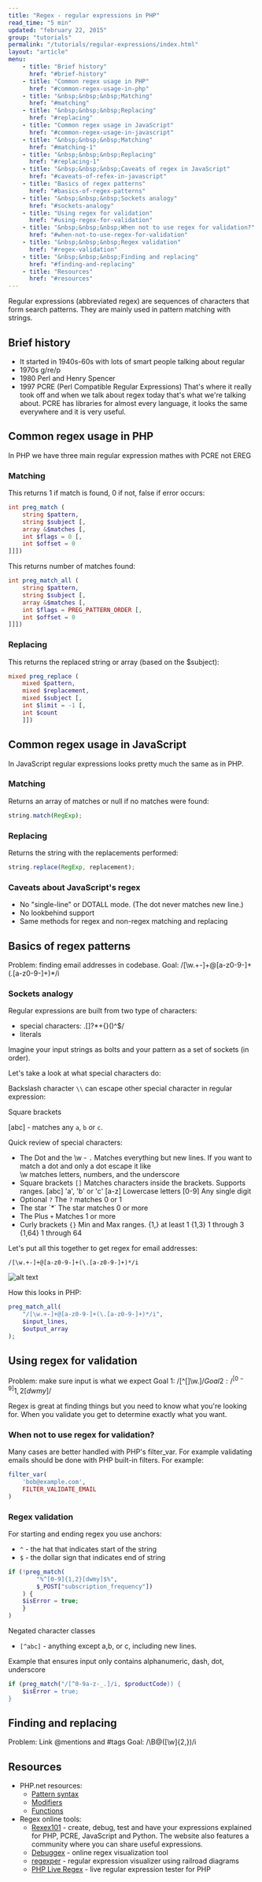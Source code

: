 ```yaml
---
title: "Regex - regular expressions in PHP"
read_time: "5 min"
updated: "february 22, 2015"
group: "tutorials"
permalink: "/tutorials/regular-expressions/index.html"
layout: "article"
menu:
    - title: "Brief history"
      href: "#brief-history"
    - title: "Common regex usage in PHP"
      href: "#common-regex-usage-in-php"
    - title: "&nbsp;&nbsp;&nbsp;Matching"
      href: "#matching"
    - title: "&nbsp;&nbsp;&nbsp;Replacing"
      href: "#replacing"
    - title: "Common regex usage in JavaScript"
      href: "#common-regex-usage-in-javascript"
    - title: "&nbsp;&nbsp;&nbsp;Matching"
      href: "#matching-1"
    - title: "&nbsp;&nbsp;&nbsp;Replacing"
      href: "#replacing-1"
    - title: "&nbsp;&nbsp;&nbsp;Caveats of regex in JavaScript"
      href: "#caveats-of-refex-in-javascript"
    - title: "Basics of regex patterns"
      href: "#basics-of-regex-patterns"
    - title: "&nbsp;&nbsp;&nbsp;Sockets analogy"
      href: "#sockets-analogy"
    - title: "Using regex for validation"
      href: "#using-regex-for-validation"
    - title: "&nbsp;&nbsp;&nbsp;When not to use regex for validation?"
      href: "#when-not-to-use-regex-for-validation"
    - title: "&nbsp;&nbsp;&nbsp;Regex validation"
      href: "#regex-validation"
    - title: "&nbsp;&nbsp;&nbsp;Finding and replacing"
      href: "#finding-and-replacing"
    - title: "Resources"
      href: "#resources"
---
```


Regular expressions (abbreviated regex) are sequences of characters that form search patterns. They are mainly used in pattern matching with strings.

## Brief history

* It started in 1940s-60s with lots of smart people talking about regular 
* 1970s g/re/p
* 1980 Perl and Henry Spencer
* 1997 PCRE (Perl Compatible Regular Expressions)
  That's where it really took off and when we talk about regex today that's what we're talking about. PCRE has libraries for almost every language, it looks the same everywhere and it is very useful.

## Common regex usage in PHP

In PHP we have three main regular expression mathes with PCRE not EREG

### Matching

This returns 1 if match is found, 0 if not, false if error occurs:

```php
int preg_match (
    string $pattern,
    string $subject [,
    array &$matches [,
    int $flags = 0 [,
    int $offset = 0
]]])
```

This returns number of matches found:

```php
int preg_match_all (
    string $pattern,
    string $subject [,
    array &$matches [,
    int $flags = PREG_PATTERN_ORDER [,
    int $offset = 0
]]])
```

### Replacing

This returns the replaced string or array (based on the $subject):

```php
mixed preg_replace (
    mixed $pattern,
    mixed $replacement,
    mixed $subject [,
    int $limit = -1 [,
    int $count
    ]])
```

## Common regex usage in JavaScript

In JavaScript regular expressions looks pretty much the same as in PHP.

### Matching

Returns an array of matches or null if no matches were found:

```javascript
string.match(RegExp);
```

### Replacing

Returns the string with the replacements performed:

```javascript
string.replace(RegExp, replacement);
```

### Caveats about JavaScript's regex

* No "single-line" or DOTALL mode. (The dot never matches new line.)
* No lookbehind support
* Same methods for regex and non-regex matching and replacing


## Basics of regex patterns

Problem: finding email addresses in codebase.
Goal: /[\w.+-]+@[a-z0-9-]+(\.[a-z0-9-]+)*/i

### Sockets analogy

Regular expressions are built from two type of characters:

* special characters: .\[]?*+{}()^$/
* literals

Imagine your input strings as bolts and your pattern as a set of sockets (in order).

Let's take a look at what special characters do:

Backslash character `\\` can escape other special character in regular expression:

Square brackets

[abc] - matches any `a`, `b` or `c`.

Quick review of special characters:

* The Dot and the \w - `.`
  Matches everything but new lines. If you want to match a dot and only a dot escape it like \
  \w matches letters, numbers, and the underscore
* Square brackets `[]`
  Matches characters inside the brackets. Supports ranges.
  [abc] 'a', 'b' or 'c'
  [a-z] Lowercase letters
  [0-9] Any single digit
* Optional `?`
  The `?` matches 0 or 1
* The star `*˙
  The star matches 0 or more
* The Plus `+`
  Matches 1 or more
* Curly brackets `{}`
  Min and Max ranges.
  {1,} at least 1
  {1,3} 1 through 3
  {1,64} 1 through 64

Let's put all this together to get regex for email addresses:

```
/[\w.+-]+@[a-z0-9-]+(\.[a-z0-9-]+)*/i
```

![alt text](./image.png "Regex for email addresses")

How this looks in PHP:

```php
preg_match_all(
    "/[\w.+-]+@[a-z0-9-]+(\.[a-z0-9-]+)*/i",
    $input_lines,
    $output_array
);
```

## Using regex for validation

Problem: make sure input is what we expect
Goal 1: /[^\[\]\w$.]/
Goal 2: /^[0-9]{1,2}[dwmy]$/

Regex is great at finding things but you need to know what you're looking for. When you validate you get to determine exactly what you want.

### When not to use regex for validation?

Many cases are better handled with PHP's filter_var. For example validating emails should be done with PHP built-in filters. For example:

```php
filter_var(
    'bob@example.com',
    FILTER_VALIDATE_EMAIL
)
```

### Regex validation

For starting and ending regex you use anchors:

* `^` - the hat that indicates start of the string
* `$` - the dollar sign that indicates end of string

```php
if (!preg_match(
        "%^[0-9]{1,2}[dwmy]$%",
        $_POST["subscription_frequency"])
    ) {
    $isError = true;
    }
)
```

Negated character classes

* `[^abc]` - anything except a,b, or c, including new lines.

Example that ensures input only contains alphanumeric, dash, dot, underscore

```php
if (preg_match("/[^0-9a-z-_.]/i, $productCode)) {
    $isError = true;
}
```

## Finding and replacing

Problem: Link @mentions and #tags
Goal: /\B@([\w]{2,})/i


## Resources

* PHP.net resources:
  * [Pattern syntax](http://www.php.net/manual/en/reference.pcre.pattern.syntax.php)
  * [Modifiers](http://www.php.net/manual/en/reference.pcre.pattern.modifiers.php)
  * [Functions](http://www.php.net/manual/en/ref.pcre.php)
* Regex online tools:
  * [Rexex101](https://regex101.com/) - create, debug, test and have your expressions explained for PHP, PCRE, JavaScript and Python. The website also features a community where you can share useful expressions.
  * [Debuggex](https://www.debuggex.com/) - online regex visualization tool
  * [regexper](http://regexper.com/) - regular expression visualizer using railroad diagrams
  * [PHP Live Regex](http://www.phpliveregex.com/) - live regular expression tester for PHP